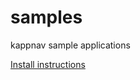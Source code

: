 # samples
kappnav sample applications

[Install instructions](https://github.com/kappnav/README/blob/master/README.md#install-samples)
